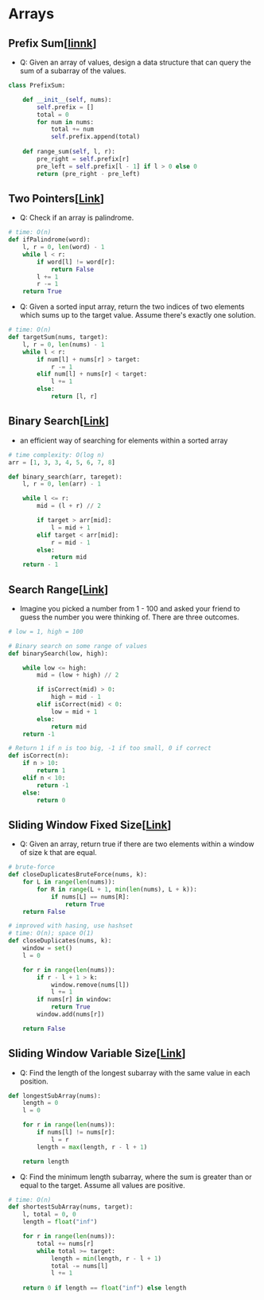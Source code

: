 # Arrays

## Prefix Sum[[linnk](https://neetcode.io/courses/advanced-algorithms/4)]
- Q: Given an array of values, design a data structure that can query the sum of a subarray of the values.

```python
class PrefixSum:

    def __init__(self, nums):
        self.prefix = []
        total = 0
        for num in nums:
            total += num
            self.prefix.append(total)
    
    def range_sum(self, l, r):
        pre_right = self.prefix[r]
        pre_left = self.prefix[l - 1] if l > 0 else 0
        return (pre_right - pre_left)
```

## Two Pointers[[Link](https://neetcode.io/courses/advanced-algorithms/3)]
- Q: Check if an array is palindrome.
```python
# time: O(n)
def ifPalindrome(word):
    l, r = 0, len(word) - 1
    while l < r:
        if word[l] != word[r]:
            return False
        l += 1
        r -= 1
    return True
```

- Q: Given a sorted input array, return the two indices of two elements which sums up to the target value. Assume there's exactly one solution.
```python
# time: O(n)
def targetSum(nums, target):
    l, r = 0, len(nums) - 1
    while l < r:
        if num[l] + nums[r] > target:
            r -= 1
        elif num[l] + nums[r] < target:
            l += 1
        else:
            return [l, r]
```

## Binary Search[[Link](https://neetcode.io/courses/dsa-for-beginners/14)]

- an efficient way of searching for elements within a sorted array

```python
# time complexity: O(log n)
arr = [1, 3, 3, 4, 5, 6, 7, 8]

def binary_search(arr, tareget):
    l, r = 0, len(arr) - 1

    while l <= r:
        mid = (l + r) // 2

        if target > arr[mid]:
            l = mid + 1
        elif target < arr[mid]:
            r = mid - 1
        else:
            return mid
    return - 1
```

## Search Range[[Link](https://neetcode.io/courses/dsa-for-beginners/15)]

- Imagine you picked a number from 1 - 100 and asked your friend to guess the number you were thinking of. There are three outcomes.

```python
# low = 1, high = 100

# Binary search on some range of values
def binarySearch(low, high):

    while low <= high:
        mid = (low + high) // 2

        if isCorrect(mid) > 0:
            high = mid - 1
        elif isCorrect(mid) < 0:
            low = mid + 1
        else:
            return mid
    return -1

# Return 1 if n is too big, -1 if too small, 0 if correct
def isCorrect(n):
    if n > 10:
        return 1
    elif n < 10:
        return -1
    else:
        return 0
```

## Sliding Window Fixed Size[[Link](https://neetcode.io/courses/advanced-algorithms/1)]

- Q: Given an array, return true if there are two elements within a window of size k that are equal.

```python
# brute-force
def closeDuplicatesBruteForce(nums, k):
    for L in range(len(nums)):
        for R in range(L + 1, min(len(nums), L + k)):
            if nums[L] == nums[R]:
                return True
    return False

# improved with hasing, use hashset
# time: O(n); space O(1)
def closeDuplicates(nums, k):
    window = set()
    l = 0

    for r in range(len(nums)):
        if r - l + 1 > k:
            window.remove(nums[l])
            l += 1 
        if nums[r] in window:
            return True
        window.add(nums[r])

    return False
```

## Sliding Window Variable Size[[Link](https://neetcode.io/courses/advanced-algorithms/2)]
- Q: Find the length of the longest subarray with the same value in each position.

```python
def longestSubArray(nums):
    length = 0
    l = 0

    for r in range(len(nums)):
        if nums[l] != nums[r]:
            l = r
        length = max(length, r - l + 1)

    return length
```

- Q: Find the minimum length subarray, where the sum is greater than or equal to the target. Assume all values are positive.

```python
# time: O(n)
def shortestSubArray(nums, target):
    l, total = 0, 0
    length = float("inf")

    for r in range(len(nums)):
        total += nums[r]
        while total >= target:
            length = min(length, r - l + 1)
            total -= nums[l]
            l += 1
            
    return 0 if length == float("inf") else length
```